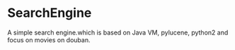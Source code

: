 # SearchEngine
A simple search engine.which is based on Java VM, pylucene, python2 and focus on movies on douban.
